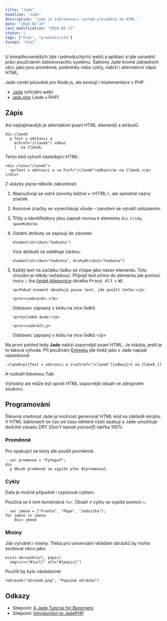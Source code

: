 ```yaml
---
title: "Jade"
headline: "Jade"
description: "Jade je šablonovací systém převáděný do HTML."
date: "2016-02-19"
last_modification: "2016-05-13"
status: 1
tags: ["html", "produktivita"]
format: "html"
---
```


<p>U komplikovanějších (ale i jednoduchých) webů a aplikací si jde usnadnit práci používáním šablonovacího systému. Šablony Jade kromě základních věcí, jako jsou proměnné, podmínky nebo cykly, nabízí i alternativní zápis HTML.</p>

<p>Jade vznikl původně pro Node.js, ale existují i implementace v PHP.</p>

<div class="external-content">
  <ul>
    <li><a href="http://jade-lang.com/">Jade</a> (oficiální web)</li>
    <li><a href="https://github.com/everzet/jade.php">jade.php</a> (Jade v PHP)</li>
  </ul>
</div>



<h2 id="zapis">Zápis</h2>

<p>Asi nejzajímavější je alternativní psaní HTML elementů a atributů:</p>

<pre><code>div.clanek
  p Text v odstavci a 
    a(href="/clanek") odkaz
    |  na článek.</code></pre>






<p>Tento kód vytvoří následující HTML:</p>

<pre><code>&lt;div class="clanek">
  &lt;p>Text v odstavci a &lt;a href="/clanek">odkaz&lt;/a> na článek.&lt;/p>
&lt;/div></code></pre>





<p>Z ukázky plyne několik zákonitostí:</p>

<ol>
  <li>
    <p>Nepoužívají se ostré závorky běžné v &lt;HTML>, ale samotné názvy značek.</p>
  </li>
  <li>
    <p>Koncové značky se vynechávají všude – zanoření se vytváří odsazením.</p>
  </li>
  <li>
    <p>Třídy a identifikátory jdou zapsat rovnou k elementu <code>div.trida</code>, <code>span#idecko</code>.</p>
  </li>
  <li>
    <p>Ostatní atributy se zapisují do závorek:</p>
    <pre><code>element(atribut="hodnota")</code></pre>
    <p>Více atributů se odděluje čárkou:</p>
    <pre><code>element(atribut="hodnota", druhyAtribut="hodnota")</code></pre>
  </li>
  
  
  
  <li>
    <p>Každý text na začátku řádku se chápe jako název elementu. Toto chování je někdy nežádoucí. Připojit text přímo do elementu jde pomocí roury <code>|</code> (na <a href="/ceska-klavesnice">české klávesnice</a> zkratka <kbd>Pravý Alt</kbd> + <kbd>W</kbd>).</p>
    
    <p>Pokud element obsahuje pouze text, jde použít tečka:</p>
    
    <pre><code>p<b>.</b>
  Odstavec zapsaný v kódu
  na
  více řádků</code></pre>
    
    <p>Výsledek bude:</p>
    
    <pre><code>&lt;p>
  Odstavec zapsaný v kódu
  na
  více řádků
&lt;/p></code></pre>
  </li>
</ol>









<p>Na první pohled tedy <b>Jade</b> nabízí úspornější psaní HTML. Je otázka, jestli je to taková výhoda. Při používání <a href="/emmet">Emmetu</a> jde totéž jako v Jade napsat následovně:</p>

<pre><code>.clanek>p({Text v odstavci a }+a[href="/clanek"]{odkaz}+{ na článek.})</code></pre>

<p>A rozbalit klávesou <kbd>Tab</kbd>.</p>

<p>Výhodný ale může být oproti HTML úspornější obsah ve zdrojovém souboru.</p>




































<h2 id="programovani">Programování</h2>

<p>Šikovná vlastnost Jade je možnost generovat HTML kód na základě skriptu. V HTML šablonách se čas od času některé části opakují a Jade umožňuje dodržet zásadu DRY (<i lang="en">Don't repeat yourself</i>) takřka 100%.</p>

<h3 id="promenne">Proměnné</h3>

<p>Pro opakující se texty jde použít proměnné.</p>

<pre><code>- var promenna = "Fytopuf";
div
  p Obsah proměnné se vypíše přes #{promenna}.</code></pre>



<h3 id="cykly">Cykly</h3>

<p>Data je možné případně i vypisovat cyklem.</p>


<p>Používá se k tom konstrukce <code>for</code>. Obsah v cyklu se vypíše pomocí <code>=</code>.</p>

<pre><code>- var jmena = ["Franta", "Pepa", "Jednička"];
for jmeno in jmena
    div= jmeno
</code></pre>


<h3 id="mixiny">Mixiny</h3>

<p>Jde vytvářet i mixiny. Třeba pro universální vkládání obrázků by mohlo existovat něco jako:</p>

<pre><code>mixin obrazek(url, popis)
  img(src="#{url}" alt="#{popis}")</code></pre>



<p>Použití by bylo následovné:</p>

<pre><code>+obrazek("obrazek.png", "Popisek obrázku")</code></pre>

<h2 id="odkazy">Odkazy</h2>
<ul>
  <li>Sitepoint: <a href="http://www.sitepoint.com/jade-tutorial-for-beginners/">A Jade Tutorial for Beginners</a></li>
  <li>Sitepoint: <a href="http://www.sitepoint.com/introduction-jadephp/">Introduction to JadePHP</a></li>
</ul>